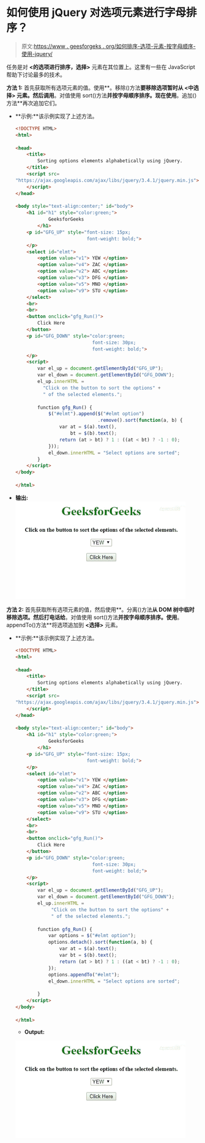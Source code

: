 # 如何使用 jQuery 对选项元素进行字母排序？

> 原文:[https://www . geesforgeks . org/如何排序-选项-元素-按字母顺序-使用-jquery/](https://www.geeksforgeeks.org/how-to-sort-option-elements-alphabetically-using-jquery/)

任务是对 **<的选项进行排序，选择>** 元素在其位置上。这里有一些在 JavaScript 帮助下讨论最多的技术。

**方法 1:** 首先获取所有选项元素的值。使用**。移除()方法**要移除选项暂时从 **<中选择>** 元素。然后调用**。对值使用 sort()方法**并按字母顺序排序。现在使用**。追加()方法**再次追加它们。

*   **示例:**该示例实现了上述方法。

    ```html
    <!DOCTYPE HTML>
    <html>

    <head>
        <title>
            Sorting options elements alphabetically using jQuery.
        </title>
        <script src=
    "https://ajax.googleapis.com/ajax/libs/jquery/3.4.1/jquery.min.js">
        </script>
    </head>

    <body style="text-align:center;" id="body">
        <h1 id="h1" style="color:green;"> 
                GeeksforGeeks 
            </h1>
        <p id="GFG_UP" style="font-size: 15px;
                              font-weight: bold;">
        </p>
        <select id="elmt">
            <option value="v1"> YEW </option>
            <option value="v4"> ZAC </option>
            <option value="v2"> ABC </option>
            <option value="v3"> DFG </option>
            <option value="v5"> MNO </option>
            <option value="v9"> STU </option>
        </select>
        <br>
        <br>
        <button onclick="gfg_Run()">
            Click Here
        </button>
        <p id="GFG_DOWN" style="color:green; 
                                font-size: 30px; 
                                font-weight: bold;">
        </p>
        <script>
            var el_up = document.getElementById("GFG_UP");
            var el_down = document.getElementById("GFG_DOWN");
            el_up.innerHTML = 
              "Click on the button to sort the options" +
              " of the selected elements.";

            function gfg_Run() {
                $("#elmt").append($("#elmt option")
                                  .remove().sort(function(a, b) {
                    var at = $(a).text(),
                        bt = $(b).text();
                    return (at > bt) ? 1 : ((at < bt) ? -1 : 0);
                }));
                el_down.innerHTML = "Select options are sorted";
            }
        </script>
    </body>

    </html>
    ```

*   **输出:**
    ![](img/e2b2ba6733759598088f560880fd1495.png)

**方法 2:** 首先获取所有选项元素的值，然后使用**。分离()方法**从 DOM 树中临时移除选项。然后打电话给**。对值使用 sort()方法**并按字母顺序排序。使用**。appendTo()方法**将选项追加到 **<选择>** 元素。

*   **示例:**该示例实现了上述方法。

    ```html
    <!DOCTYPE HTML>
    <html>

    <head>
        <title>
            Sorting options elements alphabetically using jQuery.
        </title>
        <script src=
    "https://ajax.googleapis.com/ajax/libs/jquery/3.4.1/jquery.min.js">
        </script>
    </head>

    <body style="text-align:center;" id="body">
        <h1 id="h1" style="color:green;"> 
                GeeksforGeeks 
            </h1>
        <p id="GFG_UP" style="font-size: 15px; 
                              font-weight: bold;">
        </p>
        <select id="elmt">
            <option value="v1"> YEW </option>
            <option value="v4"> ZAC </option>
            <option value="v2"> ABC </option>
            <option value="v3"> DFG </option>
            <option value="v5"> MNO </option>
            <option value="v9"> STU </option>
        </select>
        <br>
        <br>
        <button onclick="gfg_Run()">
            Click Here
        </button>
        <p id="GFG_DOWN" style="color:green; 
                                font-size: 30px;
                                font-weight: bold;">
        </p>
        <script>
            var el_up = document.getElementById("GFG_UP");
            var el_down = document.getElementById("GFG_DOWN");
            el_up.innerHTML = 
                 "Click on the button to sort the options" +
                 " of the selected elements.";

            function gfg_Run() {
                var options = $("#elmt option");
                options.detach().sort(function(a, b) {
                    var at = $(a).text();
                    var bt = $(b).text();
                    return (at > bt) ? 1 : ((at < bt) ? -1 : 0);
                });
                options.appendTo("#elmt");
                el_down.innerHTML = "Select options are sorted";

            }
        </script>
    </body>

    </html>
    ```

    *   **Output:**

    ![](img/e2b2ba6733759598088f560880fd1495.png)